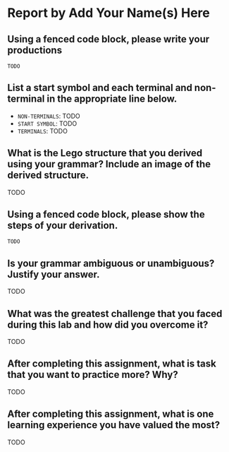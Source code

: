 # Report by Add Your Name(s) Here

## Using a fenced code block, please write your productions

```
TODO
```

## List a start symbol and each terminal and non-terminal in the appropriate line below.

- `NON-TERMINALS`: TODO
- `START SYMBOL`: TODO
- `TERMINALS`: TODO

## What is the Lego structure that you derived using your grammar? Include an image of the derived structure.

TODO

## Using a fenced code block, please show the steps of your derivation.

```
TODO
```

## Is your grammar ambiguous or unambiguous? Justify your answer.

TODO

## What was the greatest challenge that you faced during this lab and how did you overcome it?

TODO

## After completing this assignment, what is task that you want to practice more? Why?

TODO

## After completing this assignment, what is one learning experience you have valued the most?

TODO
